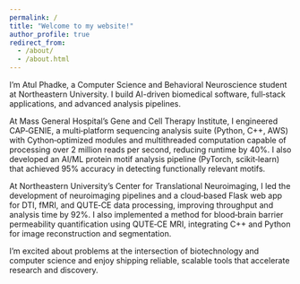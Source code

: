 ```yaml
---
permalink: /
title: "Welcome to my website!"
author_profile: true
redirect_from: 
  - /about/
  - /about.html
---
```


I’m Atul Phadke, a Computer Science and Behavioral Neuroscience student at Northeastern University. I build AI-driven biomedical software, full‑stack applications, and advanced analysis pipelines.

At Mass General Hospital’s Gene and Cell Therapy Institute, I engineered CAP‑GENIE, a multi‑platform sequencing analysis suite (Python, C++, AWS) with Cython‑optimized modules and multithreaded computation capable of processing over 2 million reads per second, reducing runtime by 40%. I also developed an AI/ML protein motif analysis pipeline (PyTorch, scikit‑learn) that achieved 95% accuracy in detecting functionally relevant motifs.

At Northeastern University’s Center for Translational Neuroimaging, I led the development of neuroimaging pipelines and a cloud‑based Flask web app for DTI, fMRI, and QUTE‑CE data processing, improving throughput and analysis time by 92%. I also implemented a method for blood‑brain barrier permeability quantification using QUTE‑CE MRI, integrating C++ and Python for image reconstruction and segmentation.

I’m excited about problems at the intersection of biotechnology and computer science and enjoy shipping reliable, scalable tools that accelerate research and discovery.